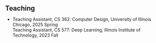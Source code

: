 <h1 id="teaching"></h1>

<h2 style="margin: 60px 0px 10px;">Teaching</h2>

<ul>
  <li>
    Teaching Assistant, CS 362: Computer Design, University of Illinois Chicago, 2025 Spring
  </li>
    Teaching Assistant, CS 577: Deep Learning, Illinois Institute of Technology, 2023 Fall
</ul>

